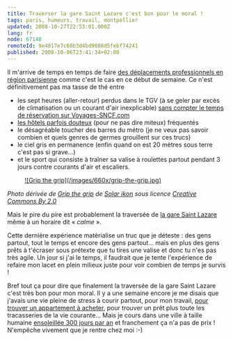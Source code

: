 ```yaml
---
title: Traverser la gare Saint Lazare c'est bon pour le moral !
tags: paris, humeurs, travail, montpellier
updated: 2008-10-27T22:53:01.000Z
lang: fr
node: 67148
remoteId: 9e4817e7c60b3d4bd9088d5febf74241
published: 2008-10-06T23:41:34+02:00
---
```


Il m'arrive de temps en temps de faire [des déplacements professionnels en région parisienne](/post/en-direct-de-levallois-perret-2) comme c'est le cas en ce début de semaine. Ce n'est définitivement pas ma tasse de thé entre

* les sept heures (aller-retour) perdus dans le TGV (à se geler par excès de climatisation ou un courant d'air inexplicable) [sans compter le temps de réservation sur Voyages-SNCF.com](http://ljouanneau.com/blog/post/2008/04/02/772-wwwvoyages-sncfcom-a-fuir)
* [les hôtels parfois douteux](/post/en-direct-de-levallois-perret) (pour ne pas dire miteux) fréquentés
* le désagréable toucher des barres du métro (je ne veux pas savoir combien et quels genres de germes grouillent sur ces trucs)
* le ciel gris en permanence (enfin quand on est 20 mètres sous terre c'est pas si grave...)
* et le sport qui consiste à traîner sa valise à roulettes partout pendant 3 jours contre courants d'air et escaliers.
<figure class="object-center"><a href="/images/grip-the-grip.jpg">![Grip the grip](/images/660x/grip-the-grip.jpg)
</a></figure>


*Photo dérivée de [Grip the grip](http://www.flickr.com/photos/14448739@N00/304160324) de [*Solar ikon*](http://www.flickr.com/photos/chunyang/) sous licence [Creative Commons By 2.0](http://creativecommons.org/licenses/by/2.0/deed.fr)*


Mais le pire du pire est probablement la traversée de [la gare Saint Lazare](http://fr.wikipedia.org/wiki/Gare_Saint-Lazare) même à un horaire dit « *calme* ».


Cette dernière expérience matérialise un truc que je déteste : des gens partout, tout le temps et encore des gens partout... mais en plus des gens prêts à t'écraser sous prétexte que tu tires une valise et donc tu n'es pas très agile. Un jour si j'ai le temps, il faudrait que je tente l'expérience de refaire mon lacet en plein milieux juste pour voir combien de temps je survis !


Bref tout ça pour dire que finalement la traversée de la gare Saint Lazare c'est très bon pour mon moral. Il y a une semaine encore je me disais que j'avais une vie pleine de stress à courir partout, pour mon travail, [pour trouver un appartement à acheter](/post/le-parcours-du-combattant-de-la-recherche-d-un-appartement-sur-le-web), pour trouver un prêt plus toute les tracasseries de la vie courante... Mais je cours dans une ville à taille humaine [ensoleillée 300 jours par an](http://www.montpellier-agglo.com/00149479/0/fiche___pagelibre/&amp;RH=1140900124720?RF=1140900124720) et franchement ça n'a pas de prix ! N'empêche vivement que je rentre chez moi :-)


